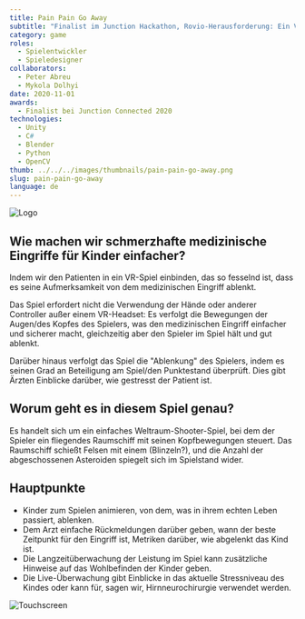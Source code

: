 ```yaml
---
title: Pain Pain Go Away
subtitle: "Finalist im Junction Hackathon, Rovio-Herausforderung: Ein VR-Spiel, das Kinder während medizinischer Eingriffe ablenkt und Ärzten Angstmetriken liefert."
category: game
roles:
  - Spielentwickler
  - Spieledesigner
collaborators:
  - Peter Abreu
  - Mykola Dolhyi
date: 2020-11-01
awards:
  - Finalist bei Junction Connected 2020
technologies: 
  - Unity
  - C#
  - Blender
  - Python
  - OpenCV
thumb: ../../../images/thumbnails/pain-pain-go-away.png
slug: pain-pain-go-away
language: de
---
```


![Logo](https://i.ibb.co/XDMRjdq/mkdown.png)

## Wie machen wir schmerzhafte medizinische Eingriffe für Kinder einfacher?
Indem wir den Patienten in ein VR-Spiel einbinden, das so fesselnd ist, dass es seine Aufmerksamkeit von dem medizinischen Eingriff ablenkt.

Das Spiel erfordert nicht die Verwendung der Hände oder anderer Controller außer einem VR-Headset: Es verfolgt die Bewegungen der Augen/des Kopfes des Spielers, was den medizinischen Eingriff einfacher und sicherer macht, gleichzeitig aber den Spieler im Spiel hält und gut ablenkt.

Darüber hinaus verfolgt das Spiel die "Ablenkung" des Spielers, indem es seinen Grad an Beteiligung am Spiel/den Punktestand überprüft. Dies gibt Ärzten Einblicke darüber, wie gestresst der Patient ist.

## Worum geht es in diesem Spiel genau?
Es handelt sich um ein einfaches Weltraum-Shooter-Spiel, bei dem der Spieler ein fliegendes Raumschiff mit seinen Kopfbewegungen steuert. Das Raumschiff schießt Felsen mit einem (Blinzeln?), und die Anzahl der abgeschossenen Asteroiden spiegelt sich im Spielstand wider.

## Hauptpunkte
 - Kinder zum Spielen animieren, von dem, was in ihrem echten Leben passiert, ablenken.
 - Dem Arzt einfache Rückmeldungen darüber geben, wann der beste Zeitpunkt für den Eingriff ist, Metriken darüber, wie abgelenkt das Kind ist.
 - Die Langzeitüberwachung der Leistung im Spiel kann zusätzliche Hinweise auf das Wohlbefinden der Kinder geben.
 - Die Live-Überwachung gibt Einblicke in das aktuelle Stressniveau des Kindes oder kann für, sagen wir, Hirnneurochirurgie verwendet werden.

![Touchscreen](https://i.ibb.co/Wggp7bh/mkdown2.png)